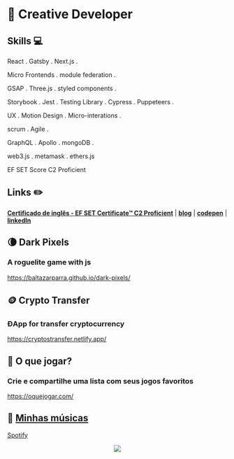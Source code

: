 # :city_sunset: Creative Developer

## Skills 💻

React . Gatsby . Next.js .

Micro Frontends . module federation .

GSAP . Three.js . styled components .

Storybook . Jest . Testing Library . Cypress . Puppeteers .

UX . Motion Design . Micro-interations .

scrum . Agile .
 
GraphQL . Apollo . mongoDB . 

web3.js . metamask . ethers.js

EF SET Score C2 Proficient

## Links :pencil2:

[**Certificado de inglês - EF SET Certificate™ C2 Proficient**](https://www.efset.org/cert/Mj458s) | [**blog**](https://baltazarparra.github.io/) | [**codepen**](https://codepen.io/baltazarparra) | [**linkedIn**](https://www.linkedin.com/in/baltazarparra/)

## 🌘 Dark Pixels

### A roguelite game with js

https://baltazarparra.github.io/dark-pixels/

## 🪙 Crypto Transfer

### ĐApp for transfer cryptocurrency

https://cryptostransfer.netlify.app/

## 👾 O que jogar?

### Crie e compartilhe uma lista com seus jogos favoritos

https://oquejogar.com/

## 🎹 [**Minhas músicas**](https://open.spotify.com/artist/5lgem0AFESB7PQ4GRg67CX?si=1mHXRfcPQvmXg9kJZO589Q)

[Spotify](https://open.spotify.com/artist/5lgem0AFESB7PQ4GRg67CX?si=1mHXRfcPQvmXg9kJZO589Q)

<p align='center'>
  <img align='center' src="https://media.giphy.com/media/QH3ICOUXvsEqSWjMmF/giphy.gif">
<p/>
